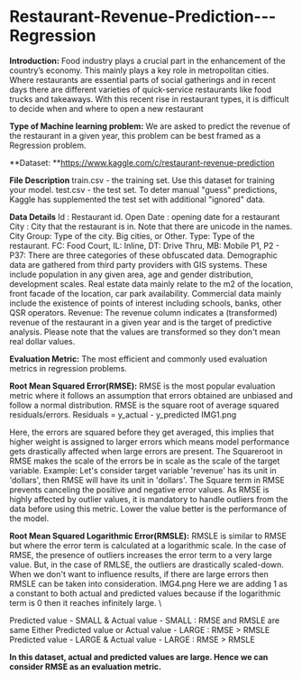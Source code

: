 # Restaurant-Revenue-Prediction---Regression
**Introduction:**
Food industry plays a crucial part in the enhancement of the country’s economy. This mainly plays a key role in metropolitan cities. Where restaurants are essential parts of social gatherings and in recent days there are different varieties of quick-service restaurants like food trucks and takeaways. With this recent rise in restaurant types, it is difficult to decide when and where to open a new restaurant

**Type of Machine learning problem:**
We are asked to predict the revenue of the restaurant in a given year, this problem can be best framed as a Regression problem.

**Dataset: **https://www.kaggle.com/c/restaurant-revenue-prediction


**File Description**
train.csv - the training set. Use this dataset for training your model.
test.csv - the test set. To deter manual "guess" predictions, Kaggle has supplemented the test set with additional "ignored" data. 


**Data Details**
Id : Restaurant id.
Open Date : opening date for a restaurant
City : City that the restaurant is in. Note that there are unicode in the names.
City Group: Type of the city. Big cities, or Other.
Type: Type of the restaurant. FC: Food Court, IL: Inline, DT: Drive Thru, MB: Mobile P1, P2 - P37: There are three categories of these obfuscated data. Demographic data are gathered from third party providers with GIS systems. These include population in any given area, age and gender distribution, development scales. Real estate data mainly relate to the m2 of the location, front facade of the location, car park availability. Commercial data mainly include the existence of points of interest including schools, banks, other QSR operators.
Revenue: The revenue column indicates a (transformed) revenue of the restaurant in a given year and is the target of predictive analysis. Please note that the values are transformed so they don't mean real dollar values.


**Evaluation Metric:**
The most efficient and commonly used evaluation metrics in regression problems.

**Root Mean Squared Error(RMSE):**
RMSE is the most popular evaluation metric where it follows an assumption that errors obtained are unbiased and follow a normal distribution. RMSE is the square root of average squared residuals/errors.
Residuals = y_actual - y_predicted IMG1.png

Here, the errors are squared before they get averaged, this implies that higher weight is assigned to larger errors which means model performance gets drastically affected when large errors are present.
The Squareroot in RMSE makes the scale of the errors be in scale as the scale of the target variable.
Example: Let's consider target variable 'revenue' has its unit in 'dollars', then RMSE will have its unit in 'dollars'.
The Square term in RMSE prevents canceling the positive and negative error values.
As RMSE is highly affected by outlier values, it is mandatory to handle outliers from the data before using this metric. Lower the value better is the performance of the model.

**Root Mean Squared Logarithmic Error(RMSLE):**
RMSLE is similar to RMSE but where the error term is calculated at a logarithmic scale.
In the case of RMSE, the presence of outliers increases the error term to a very large value. But, in the case of RMLSE, the outliers are drastically scaled-down. When we don't want to influence results, if there are large errors then RMSLE can be taken into consideration.
IMG4.png
Here we are adding 1 as a constant to both actual and predicted values because if the logarithmic term is 0 then it reaches infinitely large. \

Predicted value - SMALL & Actual value - SMALL : RMSE and RMSLE are same
Either Predicted value or Actual value - LARGE : RMSE > RMSLE
Predicted value - LARGE & Actual value - LARGE : RMSE > RMSLE

**In this dataset, actual and predicted values are large. Hence we can consider RMSE as an evaluation metric.**
